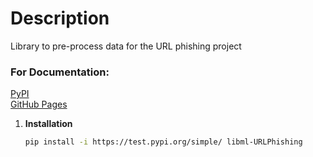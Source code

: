 # Description
Library to pre-process data for the URL phishing project

### For Documentation:
[PyPI](https://test.pypi.org/project/libml-URLPhishing/) \
[GitHub Pages](https://remla24-team-15.github.io/libml/index.html)

1. **Installation**
   ```bash
   pip install -i https://test.pypi.org/simple/ libml-URLPhishing



